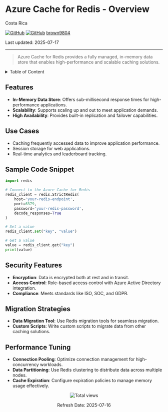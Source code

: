 # Azure Cache for Redis - Overview

Costa Rica

[![GitHub](https://badgen.net/badge/icon/github?icon=github&label)](https://github.com)
[![GitHub](https://img.shields.io/badge/--181717?logo=github&logoColor=ffffff)](https://github.com/)
[brown9804](https://github.com/brown9804)

Last updated: 2025-07-17

----------

> Azure Cache for Redis provides a fully managed, in-memory data store that enables high-performance and scalable caching solutions.


<details>
<summary>Table of Content</summary>

- [Features](#features)
- [Use Cases](#use-cases)
- [Sample Code Snippet](#sample-code-snippet)
- [Security Features](#security-features)
- [Migration Strategies](#migration-strategies)
- [Performance Tuning](#performance-tuning)

</details>

## Features

- **In-Memory Data Store**: Offers sub-millisecond response times for high-performance applications.
- **Scalability**: Supports scaling up and out to meet application demands.
- **High Availability**: Provides built-in replication and failover capabilities.

## Use Cases

- Caching frequently accessed data to improve application performance.
- Session storage for web applications.
- Real-time analytics and leaderboard tracking.

## Sample Code Snippet

```python
import redis

# Connect to the Azure Cache for Redis
redis_client = redis.StrictRedis(
    host='your-redis-endpoint',
    port=6379,
    password='your-redis-password',
    decode_responses=True
)

# Set a value
redis_client.set("key", "value")

# Get a value
value = redis_client.get("key")
print(value)
```

## Security Features

- **Encryption**: Data is encrypted both at rest and in transit.
- **Access Control**: Role-based access control with Azure Active Directory integration.
- **Compliance**: Meets standards like ISO, SOC, and GDPR.

## Migration Strategies

- **Data Migration Tool**: Use Redis migration tools for seamless migration.
- **Custom Scripts**: Write custom scripts to migrate data from other caching solutions.

## Performance Tuning

- **Connection Pooling**: Optimize connection management for high-concurrency workloads.
- **Data Partitioning**: Use Redis clustering to distribute data across multiple nodes.
- **Cache Expiration**: Configure expiration policies to manage memory usage effectively.

<!-- START BADGE -->
<div align="center">
  <img src="https://img.shields.io/badge/Total%20views-31-limegreen" alt="Total views">
  <p>Refresh Date: 2025-07-16</p>
</div>
<!-- END BADGE -->
